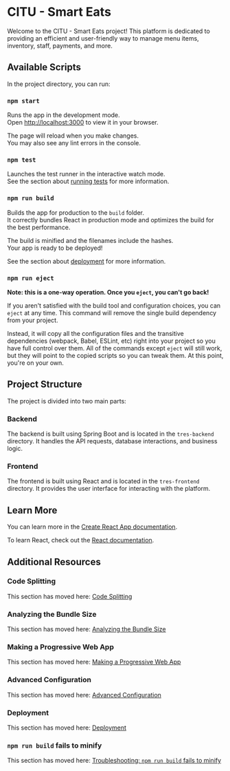 # CITU - Smart Eats

Welcome to the CITU - Smart Eats project! This platform is dedicated to providing an efficient and user-friendly way to manage menu items, inventory, staff, payments, and more.

## Available Scripts

In the project directory, you can run:

### `npm start`

Runs the app in the development mode.  
Open [http://localhost:3000](http://localhost:3000) to view it in your browser.

The page will reload when you make changes.  
You may also see any lint errors in the console.

### `npm test`

Launches the test runner in the interactive watch mode.  
See the section about [running tests](https://facebook.github.io/create-react-app/docs/running-tests) for more information.

### `npm run build`

Builds the app for production to the `build` folder.  
It correctly bundles React in production mode and optimizes the build for the best performance.

The build is minified and the filenames include the hashes.  
Your app is ready to be deployed!

See the section about [deployment](https://facebook.github.io/create-react-app/docs/deployment) for more information.

### `npm run eject`

**Note: this is a one-way operation. Once you `eject`, you can't go back!**

If you aren't satisfied with the build tool and configuration choices, you can `eject` at any time. This command will remove the single build dependency from your project.

Instead, it will copy all the configuration files and the transitive dependencies (webpack, Babel, ESLint, etc) right into your project so you have full control over them. All of the commands except `eject` will still work, but they will point to the copied scripts so you can tweak them. At this point, you're on your own.

## Project Structure

The project is divided into two main parts:

### Backend

The backend is built using Spring Boot and is located in the `tres-backend` directory. It handles the API requests, database interactions, and business logic.

### Frontend

The frontend is built using React and is located in the `tres-frontend` directory. It provides the user interface for interacting with the platform.

## Learn More

You can learn more in the [Create React App documentation](https://facebook.github.io/create-react-app/docs/getting-started).

To learn React, check out the [React documentation](https://reactjs.org/).

## Additional Resources

### Code Splitting

This section has moved here: [Code Splitting](https://facebook.github.io/create-react-app/docs/code-splitting)

### Analyzing the Bundle Size

This section has moved here: [Analyzing the Bundle Size](https://facebook.github.io/create-react-app/docs/analyzing-the-bundle-size)

### Making a Progressive Web App

This section has moved here: [Making a Progressive Web App](https://facebook.github.io/create-react-app/docs/making-a-progressive-web-app)

### Advanced Configuration

This section has moved here: [Advanced Configuration](https://facebook.github.io/create-react-app/docs/advanced-configuration)

### Deployment

This section has moved here: [Deployment](https://facebook.github.io/create-react-app/docs/deployment)

### `npm run build` fails to minify

This section has moved here: [Troubleshooting: `npm run build` fails to minify](https://facebook.github.io/create-react-app/docs/troubleshooting#npm-run-build-fails-to-minify)